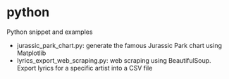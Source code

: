 # python
Python snippet and examples

* jurassic_park_chart.py: generate the famous Jurassic Park chart using Matplotlib
* lyrics_export_web_scraping.py: web scraping using BeautifulSoup. Export lyrics for a specific artist into a CSV file
